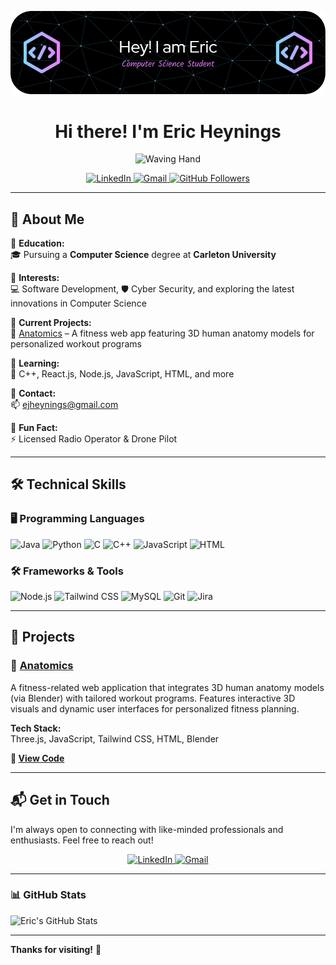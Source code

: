 <!--
  ===========================
   GITHUB PROFILE README
  ===========================
-->

<!-- Banner Image -->
![Banner](https://github.com/KODO3/KODO3/blob/main/github-header-image%20(1).png)

<!-- Profile Header -->
<h1 align="center">Hi there! I'm Eric Heynings </h1>
<p align="center">
  <img src="https://media.giphy.com/media/hvRJCLFzcasrR4ia7z/giphy.gif" width="100" alt="Waving Hand">
</p>

<!-- Quick Links -->
<p align="center">
  <a href="https://www.linkedin.com/in/eric-heynings-a68024281/" target="_blank">
    <img src="https://img.shields.io/badge/LinkedIn-0A66C2?style=for-the-badge&logo=linkedin&logoColor=white" alt="LinkedIn">
  </a>
  <a href="mailto:ejheynings@gmail.com" target="_blank">
    <img src="https://img.shields.io/badge/Gmail-D14836?style=for-the-badge&logo=gmail&logoColor=white" alt="Gmail">
  </a>
  <a href="https://github.com/KODO3" target="_blank">
    <img src="https://img.shields.io/github/followers/KODO3?label=Follow&style=social" alt="GitHub Followers">
  </a>
</p>

---

## 🌟 About Me

🔹 **Education:**  
🎓 Pursuing a **Computer Science** degree at **Carleton University**

🔹 **Interests:**  
💻 Software Development, 🛡️ Cyber Security, and exploring the latest innovations in Computer Science

🔹 **Current Projects:**  
🔭 [Anatomics](https://github.com/Goshenko/Anatomics) – A fitness web app featuring 3D human anatomy models for personalized workout programs

🔹 **Learning:**  
🌱 C++, React.js, Node.js, JavaScript, HTML, and more

🔹 **Contact:**  
📫 [ejheynings@gmail.com](mailto:ejheynings@gmail.com)

🔹 **Fun Fact:**  
⚡ Licensed Radio Operator & Drone Pilot

---

## 🛠️ Technical Skills

### 🖥️ Programming Languages
<div>
  <img src="https://img.shields.io/badge/Java-ED8B00?style=flat&logo=openjdk&logoColor=white" alt="Java" />
  <img src="https://img.shields.io/badge/Python-3776AB?style=flat&logo=python&logoColor=white" alt="Python" />
  <img src="https://img.shields.io/badge/C-00599C?logo=c&logoColor=white" alt="C" />
  <img src="https://img.shields.io/badge/C++-00599C?style=flat&logo=c%2B%2B&logoColor=white" alt="C++" />
  <img src="https://img.shields.io/badge/JavaScript-F7DF1E?style=flat&logo=javascript&logoColor=black" alt="JavaScript" />
  <img src="https://img.shields.io/badge/HTML-E34F26?style=flat&logo=html5&logoColor=white" alt="HTML" />
</div>

### 🛠️ Frameworks & Tools
<div>
  <img src="https://img.shields.io/badge/Node.js-339933?style=flat&logo=node.js&logoColor=white" alt="Node.js" />
  <img src="https://img.shields.io/badge/TailwindCSS-38B2AC?style=flat&logo=tailwind-css&logoColor=white" alt="Tailwind CSS" />
  <img src="https://img.shields.io/badge/MySQL-4479A1?style=flat&logo=mysql&logoColor=white" alt="MySQL" />
  <img src="https://img.shields.io/badge/Git-F05033?style=flat&logo=git&logoColor=white" alt="Git" />
  <img src="https://img.shields.io/badge/Jira-0052CC?style=flat&logo=jira&logoColor=white" alt="Jira" />
</div>

---

## 🚀 Projects

### 🔹 [Anatomics](https://github.com/Goshenko/Anatomics)
A fitness-related web application that integrates 3D human anatomy models (via Blender) with tailored workout programs. Features interactive 3D visuals and dynamic user interfaces for personalized fitness planning.

**Tech Stack:**  
Three.js, JavaScript, Tailwind CSS, HTML, Blender

**🔗 [View Code](https://github.com/Goshenko/Anatomics)**

<!-- Add more projects here as you develop them -->

---

## 📬 Get in Touch

I'm always open to connecting with like-minded professionals and enthusiasts. Feel free to reach out!

<p align="center">
  <a href="https://www.linkedin.com/in/eric-heynings-a68024281/" target="_blank">
    <img src="https://img.shields.io/badge/LinkedIn-0A66C2?style=for-the-badge&logo=linkedin&logoColor=white" alt="LinkedIn">
  </a>
  <a href="mailto:ejheynings@gmail.com" target="_blank">
    <img src="https://img.shields.io/badge/Gmail-D14836?style=for-the-badge&logo=gmail&logoColor=white" alt="Gmail">
  </a>
</p>

---

### 📊 GitHub Stats
![Eric's GitHub Stats](https://github-readme-stats.vercel.app/api?username=KODO3&show_icons=true&theme=radical)

---

**Thanks for visiting!** 🌟

